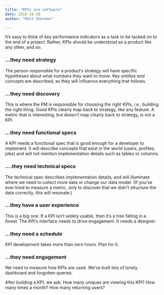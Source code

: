 ```yaml
---
title: "KPIs are software"
date: 2016-10-28
author: "Matt Sherman"

---
```


It’s easy to think of key performance indicators as a task to be tacked on to the end of a project. Rather, KPIs should be understood as a product like any other, and so:

### …they need strategy

The person responsible for a product’s strategy will have specific hypotheses about what numbers they want to move. Key _entities and concepts_ are described, as they will influence everything that follows.

### …they need discovery

This is where the PM is responsible for choosing the right KPIs, i.e., building the right thing. Good KPIs clearly map back to strategy, like any feature. A metric that is interesting, but doesn’t map clearly back to strategy, is not a KPI.

### …they need functional specs

A KPI needs a functional spec that is good enough for a developer to implement. It will describe concepts that exist in the world (users, profiles, jobs) and will not mention implementation details such as tables or columns.

### ….they need technical specs

The technical spec describes implementation details, and will illuminate where we need to collect more data or change our data model. (If you’ve ever tried to measure a metric, only to discover that we didn’t structure the data correctly, this will resonate.)

### …they have a user experience

This is a big one. If a KPI isn’t widely usable, then it’s a tree falling in a forest. The KPI’s interface needs to drive engagement. It needs a designer.

### …they need a schedule

KPI development takes more than zero hours. Plan for it.

### …they need engagement

We need to measure how KPIs are used. We’ve built lots of lonely dashboard and forgotten queries.

After building a KPI, we ask: How many uniques are viewing this KPI? How many times a month? How many returning users?
